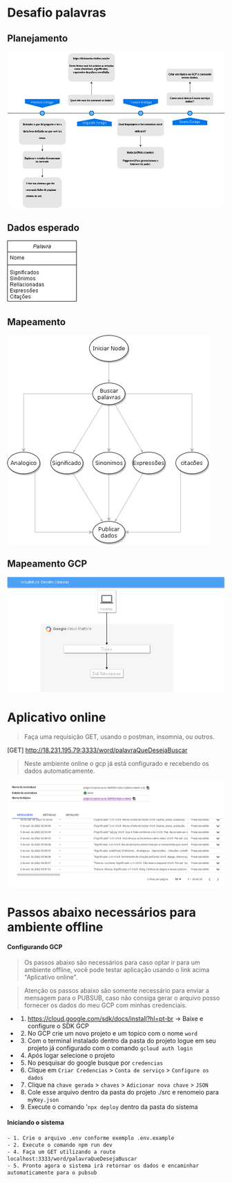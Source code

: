 # Desafio palavras

## Planejamento

![meu planejamento](https://github.com/AdrielModollo/stilingue-word-challenge/blob/main/MyPlanning.drawio.png)

## Dados esperado
![dados](https://github.com/AdrielModollo/stilingue-word-challenge/blob/main/dataModeling.png)

## Mapeamento

![mapeamento](https://github.com/AdrielModollo/stilingue-word-challenge/blob/main/mapping.drawio.png)

## Mapeamento GCP

![mapeamentogcp](https://github.com/AdrielModollo/stilingue-word-challenge/blob/main/GCP.drawio.png)

# Aplicativo online

> Faça uma requisição GET, usando o postman, insomnia, ou outros.

[GET] http://18.231.195.79:3333/word/palavraQueDesejaBuscar

> Neste ambiente online o gcp já está configurado e recebendo os dados automaticamente.

![mapeamentogcp](https://github.com/AdrielModollo/stilingue-word-challenge/blob/main/GCP%20pubsub.png)

# Passos abaixo necessários para ambiente offline

#### Configurando GCP

>Os passos abaixo são necessários para caso optar ir para um ambiente offline, você pode testar aplicação usando o link acima "Aplicativo online".

> Atenção os passos abaixo são somente necessário para enviar a mensagem para o PUBSUB, caso não consiga gerar o arquivo posso fornecer os dados do meu GCP com minhas credenciais.

- 1. https://cloud.google.com/sdk/docs/install?hl=pt-br -> Baixe e configure o SDK GCP

- 2. No GCP crie um novo projeto e um topico com o nome `word`

- 3. Com o terminal instalado dentro da pasta do projeto logue em seu projeto já configurado com o comando `gcloud auth login`

- 4. Após logar selecione o projeto 

- 5. No pesquisar do google busque por `credencias`

- 6. Clique em `Criar Credencias` > `Conta de serviço` > `Configure os dados`

- 7. Clique na `chave gerada` > `chaves` > `Adicionar nova chave` > `JSON`

- 8. Cole esse arquivo dentro da pasta do projeto ./src e renomeio para `myKey.json`

- 9. Execute o comando '`npx deploy` dentro da pasta do sistema

#### Iniciando o sistema

    - 1. Crie o arquivo .env conforme exemplo .env.example
    - 2. Execute o comando npm run dev
    - 4. Faça um GET utilizando a route localhost:3333/word/palavraQueDesejaBuscar
    - 5. Pronto agora o sistema irá retornar os dados e encaminhar automaticamente para o pubsub
